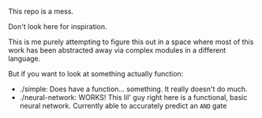 This repo is a mess.

Don't look here for inspiration.

This is me purely attempting to figure this out in a space where most of this work has been abstracted away via complex modules in a different language.

But if you want to look at something actually function:
  - ./simple: Does have a function... something. It really doesn't do much.
  - ./neural-network: WORKS! This lil' guy right here is a functional, basic neural network. Currently able to accurately predict an `AND` gate
